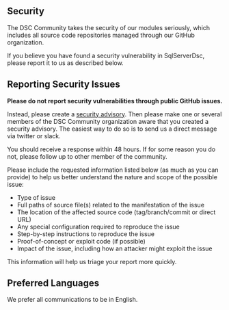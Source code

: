 ## Security

The DSC Community takes the security of our modules seriously, which includes all
source code repositories managed through our GitHub organization.

If you believe you have found a security vulnerability in SqlServerDsc, please
report it to us as described below.

## Reporting Security Issues

**Please do not report security vulnerabilities through public GitHub issues.**

Instead, please create a [security advisory](https://github.com/dsccommunity/SqlServerDsc/security/advisories).
Then please make one or several members of the DSC Community organization aware
that you created a security advisory. The easiest way to do so is to send us a
direct message via twitter or slack.

You should receive a response within 48 hours. If for some reason you do not,
please follow up to other member of the community.

Please include the requested information listed below (as much as you can provide)
to help us better understand the nature and scope of the possible issue:

- Type of issue
- Full paths of source file(s) related to the manifestation of the issue
- The location of the affected source code (tag/branch/commit or direct URL)
- Any special configuration required to reproduce the issue
- Step-by-step instructions to reproduce the issue
- Proof-of-concept or exploit code (if possible)
- Impact of the issue, including how an attacker might exploit the issue

This information will help us triage your report more quickly.

## Preferred Languages

We prefer all communications to be in English.
